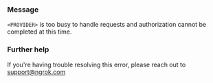 
### Message
<code>&lt;PROVIDER&gt;</code> is too busy to handle requests and authorization cannot be completed at this time.

### Further help
If you're having trouble resolving this error, please reach out to [support@ngrok.com](mailto:support@ngrok.com?subject=Help%20with%20ERR_NGROK_3165)

